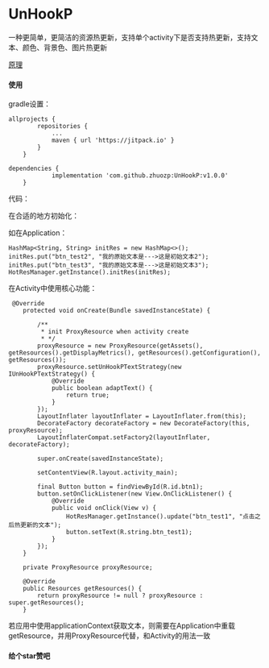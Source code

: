 # UnHookP
一种更简单，更简洁的资源热更新，支持单个activity下是否支持热更新，支持文本、颜色、背景色、图片热更新

[原理](https://github.com/zhuozp/UnHookP/wiki)

#### 使用

gradle设置：

```
allprojects {
		repositories {
			...
			maven { url 'https://jitpack.io' }
		}
	}
```

```
dependencies {
	        implementation 'com.github.zhuozp:UnHookP:v1.0.0'
	}
```

代码：

在合适的地方初始化：

如在Application：
```
HashMap<String, String> initRes = new HashMap<>();
initRes.put("btn_test2", "我的原始文本是--->这是初始文本2");
initRes.put("btn_test3", "我的原始文本是--->这是初始文本3");
HotResManager.getInstance().initRes(initRes);
```

在Activity中使用核心功能：

```
 @Override
    protected void onCreate(Bundle savedInstanceState) {

        /**
         * init ProxyResource when activity create
         * */
        proxyResource = new ProxyResource(getAssets(), getResources().getDisplayMetrics(), getResources().getConfiguration(), getResources());
        proxyResource.setUnHookPTextStrategy(new IUnHookPTextStrategy() {
            @Override
            public boolean adaptText() {
                return true;
            }
        });
        LayoutInflater layoutInflater = LayoutInflater.from(this);
        DecorateFactory decorateFactory = new DecorateFactory(this, proxyResource);
        LayoutInflaterCompat.setFactory2(layoutInflater, decorateFactory);

        super.onCreate(savedInstanceState);

        setContentView(R.layout.activity_main);

        final Button button = findViewById(R.id.btn1);
        button.setOnClickListener(new View.OnClickListener() {
            @Override
            public void onClick(View v) {
                HotResManager.getInstance().update("btn_test1", "点击之后热更新的文本");
                button.setText(R.string.btn_test1);
            }
        });
    }

    private ProxyResource proxyResource;

    @Override
    public Resources getResources() {
        return proxyResource != null ? proxyResource : super.getResources();
    }
```

若应用中使用applicationContext获取文本，则需要在Application中重载getResource，并用ProxyResource代替，和Activity的用法一致

#### 给个star赞吧
